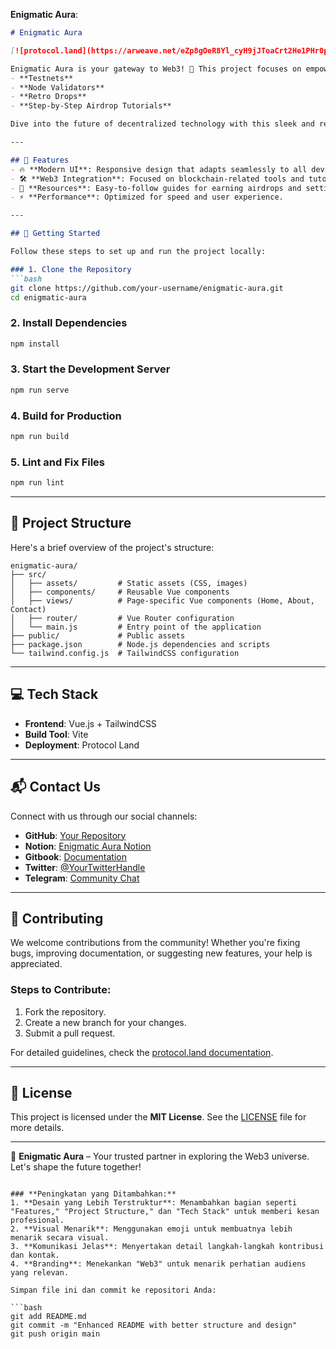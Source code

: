 **Enigmatic Aura**:

```markdown
# Enigmatic Aura

[![protocol.land](https://arweave.net/eZp8gOeR8Yl_cyH9jJToaCrt2He1PHr0pR4o-mHbEcY)](https://protocol.land/#/repository/<REPO_ID>)

Enigmatic Aura is your gateway to Web3! 🚀 This project focuses on empowering users with tools and resources for:
- **Testnets**
- **Node Validators**
- **Retro Drops**
- **Step-by-Step Airdrop Tutorials**

Dive into the future of decentralized technology with this sleek and responsive landing page built using **Vue.js**.

---

## 🌟 Features
- 🔥 **Modern UI**: Responsive design that adapts seamlessly to all devices.
- 🛠️ **Web3 Integration**: Focused on blockchain-related tools and tutorials.
- 📖 **Resources**: Easy-to-follow guides for earning airdrops and setting up validators.
- ⚡ **Performance**: Optimized for speed and user experience.

---

## 🚀 Getting Started

Follow these steps to set up and run the project locally:

### 1. Clone the Repository
```bash
git clone https://github.com/your-username/enigmatic-aura.git
cd enigmatic-aura
```

### 2. Install Dependencies
```bash
npm install
```

### 3. Start the Development Server
```bash
npm run serve
```

### 4. Build for Production
```bash
npm run build
```

### 5. Lint and Fix Files
```bash
npm run lint
```

---

## 📂 Project Structure

Here's a brief overview of the project's structure:

```
enigmatic-aura/
├── src/
│   ├── assets/         # Static assets (CSS, images)
│   ├── components/     # Reusable Vue components
│   ├── views/          # Page-specific Vue components (Home, About, Contact)
│   ├── router/         # Vue Router configuration
│   └── main.js         # Entry point of the application
├── public/             # Public assets
├── package.json        # Node.js dependencies and scripts
└── tailwind.config.js  # TailwindCSS configuration
```

---

## 💻 Tech Stack
- **Frontend**: Vue.js + TailwindCSS
- **Build Tool**: Vite
- **Deployment**: Protocol Land

---

## 📬 Contact Us

Connect with us through our social channels:
- **GitHub**: [Your Repository](https://github.com/your-username/enigmatic-aura)
- **Notion**: [Enigmatic Aura Notion](https://www.notion.so/)
- **Gitbook**: [Documentation](https://gitbook.com/)
- **Twitter**: [@YourTwitterHandle](https://twitter.com/)
- **Telegram**: [Community Chat](https://t.me/)

---

## 🤝 Contributing
We welcome contributions from the community! Whether you're fixing bugs, improving documentation, or suggesting new features, your help is appreciated. 

### Steps to Contribute:
1. Fork the repository.
2. Create a new branch for your changes.
3. Submit a pull request.

For detailed guidelines, check the [protocol.land documentation](https://protocol.land/docs/contribute).

---

## 📝 License
This project is licensed under the **MIT License**. See the [LICENSE](LICENSE) file for more details.

---

🌌 **Enigmatic Aura** – Your trusted partner in exploring the Web3 universe. Let's shape the future together!
```

### **Peningkatan yang Ditambahkan:**
1. **Desain yang Lebih Terstruktur**: Menambahkan bagian seperti "Features," "Project Structure," dan "Tech Stack" untuk memberi kesan profesional.
2. **Visual Menarik**: Menggunakan emoji untuk membuatnya lebih menarik secara visual.
3. **Komunikasi Jelas**: Menyertakan detail langkah-langkah kontribusi dan kontak.
4. **Branding**: Menekankan "Web3" untuk menarik perhatian audiens yang relevan.

Simpan file ini dan commit ke repositori Anda:

```bash
git add README.md
git commit -m "Enhanced README with better structure and design"
git push origin main
``` 